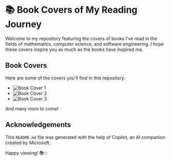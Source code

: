 # 📚 Book Covers of My Reading Journey

Welcome to my repository featuring the covers of books I've read in the fields of mathematics, computer science, and software engineering. I hope these covers inspire you as much as the books have inspired me.

## Book Covers

Here are some of the covers you'll find in this repository:

- ![Book Cover 1](path/to/book-cover-1.jpg)
- ![Book Cover 2](path/to/book-cover-2.jpg)
- ![Book Cover 3](path/to/book-cover-3.jpg)

And many more to come!

## Acknowledgements

This `README.md` file was generated with the help of Copilot, an AI companion created by Microsoft.

Happy viewing! 📚✨
